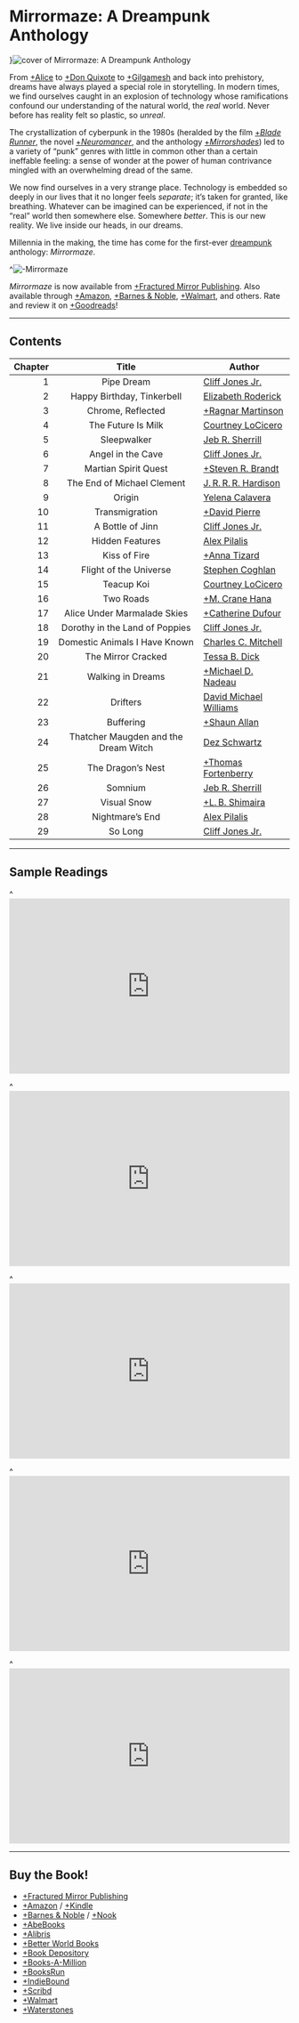 # Mirrormaze: A Dreampunk Anthology

}![cover of Mirrormaze: A Dreampunk Anthology](covers/mirrormaze)

From [+Alice](https://en.wikipedia.org/wiki/Alice%27s_Adventures_in_Wonderland) to [+Don Quixote](https://en.wikipedia.org/wiki/Don_Quixote) to [+Gilgamesh](https://en.wikipedia.org/wiki/Epic_of_Gilgamesh) and back into prehistory, dreams have always played a special role in storytelling. In modern times, we find ourselves caught in an explosion of technology whose ramifications confound our understanding of the natural world, the *real* world. Never before has reality felt so plastic, so *unreal*.

The crystallization of cyberpunk in the 1980s (heralded by the film [+*Blade Runner*](https://en.wikipedia.org/wiki/Blade_Runner), the novel [+*Neuromancer*](https://en.wikipedia.org/wiki/Neuromancer), and the anthology [+*Mirrorshades*](https://en.wikipedia.org/wiki/Mirrorshades)) led to a variety of &ldquo;punk&rdquo; genres with little in common other than a certain ineffable feeling: a sense of wonder at the power of human contrivance mingled with an overwhelming dread of the same.

We now find ourselves in a very strange place. Technology is embedded so deeply in our lives that it no longer feels *separate*; it&rsquo;s taken for granted, like breathing. Whatever can be imagined can be experienced, if not in the &ldquo;real&rdquo; world then somewhere else. Somewhere *better*. This is our new reality. We live inside our heads, in our dreams.

Millennia in the making, the time has come for the first-ever [dreampunk](/dreampunk) anthology: *Mirrormaze*.

^![-Mirrormaze](mirrormaze-title-sunset)

*Mirrormaze* is now available from [+Fractured Mirror Publishing](https://www.fracturedmirrorpublishing.com/product-page/mirrormaze-a-dreampunk-anthology). Also available through [+Amazon](https://www.amazon.com/Mirrormaze-Dreampunk-Cliff-Jones-Jr/dp/1735217131), [+Barnes &amp; Noble](https://www.barnesandnoble.com/w/mirrormaze-cliff-jones/1138422743), [+Walmart](https://www.walmart.com/ip/Mirrormaze-A-Dreampunk-Anthology-Paperback-9781735217130/318621555), and others. Rate and review it on [+Goodreads](https://www.goodreads.com/book/show/55505086-mirrormaze)!

---

## Contents

Chapter | Title                                | Author
--:     | :-:                                  | ---
1       | Pipe Dream                           | [Cliff Jones Jr.](/writing)
2       | Happy Birthday, Tinkerbell           | [Elizabeth Roderick](https://whatisdreampunk.com/profiles/liz-roderick)
3       | Chrome, Reflected                    | [+Ragnar Martinson](https://www.wattpad.com/user/ragnarmartinson)
4       | The Future Is Milk                   | [Courtney LoCicero](https://whatisdreampunk.com/profiles/courtney-locicero)
5       | Sleepwalker                          | [Jeb R. Sherrill](https://whatisdreampunk.com/profiles/jeb-r-sherrill)
6       | Angel in the Cave                    | [Cliff Jones Jr.](/writing)
7       | Martian Spirit Quest                 | [+Steven R. Brandt](https://stevenrbrandt.com/)
8       | The End of Michael Clement           | [J.&thinsp;R.&thinsp;R.&thinsp;R. Hardison](https://whatisdreampunk.com/profiles/jim-hardison)
9       | Origin                               | [Yelena Calavera](https://whatisdreampunk.com/profiles/yelena-calavera)
10      | Transmigration                       | [+David Pierre](https://david-pierre.com/)
11      | A Bottle of Jinn                     | [Cliff Jones Jr.](/writing)
12      | Hidden Features                      | [Alex Pilalis](https://whatisdreampunk.com/profiles/alex-pilalis)
13      | Kiss of Fire                         | [+Anna Tizard](https://www.annatizard.com/)
14      | Flight of the Universe               | [Stephen Coghlan](https://whatisdreampunk.com/profiles/stephen-coghlan)
15      | Teacup Koi                           | [Courtney LoCicero](https://whatisdreampunk.com/profiles/courtney-locicero)
16      | Two Roads                            | [+M. Crane Hana](https://www.cranehanabooks.com/)
17      | Alice Under Marmalade Skies          | [+Catherine Dufour](https://kat.mecreant.org/)
18      | Dorothy in the Land of Poppies       | [Cliff Jones Jr.](/writing)
19      | Domestic Animals I Have Known        | [Charles C. Mitchell](https://whatisdreampunk.com/profiles/cameron-mitchell)
20      | The Mirror Cracked                   | [Tessa B. Dick](https://whatisdreampunk.com/profiles/tessa-b-dick)
21      | Walking in Dreams                    | [+Michael D. Nadeau](https://karsisthebard.wordpress.com/)
22      | Drifters                             | [David Michael Williams](https://whatisdreampunk.com/profiles/david-michael-williams)
23      | Buffering                            | [+Shaun Allan](https://shaunallan.co.uk/)
24      | Thatcher Maugden and the Dream Witch | [Dez Schwartz](https://whatisdreampunk.com/profiles/dez-schwartz)
25      | The Dragon&rsquo;s Nest              | [+Thomas Fortenberry](https://thomasfortenberry.net/)
26      | Somnium                              | [Jeb R. Sherrill](https://whatisdreampunk.com/profiles/jeb-r-sherrill)
27      | Visual Snow                          | [+L.&thinsp;B. Shimaira](http://www.shimaira.com/)
28      | Nightmare&rsquo;s End                | [Alex Pilalis](https://whatisdreampunk.com/profiles/alex-pilalis)
29      | So Long                              | [Cliff Jones Jr.](/writing)

---

## Sample Readings

^<iframe src="https://www.youtube.com/embed/ANE0b_gYbeo?rel=0" title="YouTube video player" frameborder="0" allow="accelerometer; autoplay; clipboard-write; encrypted-media; gyroscope; picture-in-picture" allowfullscreen style="height: 315px; max-width: 560px; width: 100%;"></iframe>

^<iframe src="https://www.youtube.com/embed/Z0oAhYainSo?rel=0" title="YouTube video player" frameborder="0" allow="accelerometer; autoplay; clipboard-write; encrypted-media; gyroscope; picture-in-picture" allowfullscreen style="height: 315px; max-width: 560px; width: 100%;"></iframe>

^<iframe src="https://www.youtube.com/embed/QQ-xnum2fAg?rel=0" title="YouTube video player" frameborder="0" allow="accelerometer; autoplay; clipboard-write; encrypted-media; gyroscope; picture-in-picture" allowfullscreen style="height: 315px; max-width: 560px; width: 100%;"></iframe>

^<iframe src="https://www.youtube.com/embed/-Gy9SitXs70?rel=0" title="YouTube video player" frameborder="0" allow="accelerometer; autoplay; clipboard-write; encrypted-media; gyroscope; picture-in-picture" allowfullscreen style="height: 315px; max-width: 560px; width: 100%;"></iframe>

^<iframe src="https://www.youtube.com/embed/23jCWBuuQz4?rel=0" title="YouTube video player" frameborder="0" allow="accelerometer; autoplay; clipboard-write; encrypted-media; gyroscope; picture-in-picture" allowfullscreen style="height: 315px; max-width: 560px; width: 100%;"></iframe>

---

## Buy the Book!

- [+Fractured Mirror Publishing](https://www.fracturedmirrorpublishing.com/product-page/mirrormaze-a-dreampunk-anthology)
- [+Amazon](https://www.amazon.com/Mirrormaze-Dreampunk-Cliff-Jones-Jr/dp/1735217131) / [+Kindle](https://www.amazon.com/Mirrormaze-Dreampunk-Cliff-Jones-Jr-ebook/dp/B08KBH5CJ7)
- [+Barnes &amp; Noble](https://www.barnesandnoble.com/w/mirrormaze-cliff-jones/1138422743) / [+Nook](https://www.barnesandnoble.com/w/mirrormaze-cliff-jones/1138422743?ean=9781735217147)
- [+AbeBooks](https://www.abebooks.com/servlet/SearchResults?isbn=9781735217130)
- [+Alibris](https://www.alibris.com/booksearch?keyword=9781735217130)
- [+Better World Books](https://www.betterworldbooks.com/search/results?q=9781735217130)
- [+Book Depository](https://www.bookdepository.com/Mirrormaze-Cliff-Jones/9781735217130)
- [+Books-A-Million](https://www.booksamillion.com/product/9781735217130)
- [+BooksRun](https://booksrun.com/textbooks/9781735217130-mirrormaze-a-dreampunk-anthology)
- [+IndieBound](https://www.indiebound.org/book/9781735217130)
- [+Scribd](https://www.scribd.com/book/507042716/Mirrormaze-A-Dreampunk-Anthology)
- [+Walmart](https://www.walmart.com/ip/Mirrormaze-A-Dreampunk-Anthology-Paperback-9781735217130/318621555)
- [+Waterstones](https://www.waterstones.com/book/mirrormaze/cliff-jones/9781735217130)
